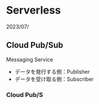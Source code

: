 # Serverless
2023/07/

## Cloud Pub/Sub
Messaging Service
- データを発行する側：Publisher
- データを受け取る側：Subscriber
### Cloud Pub/S